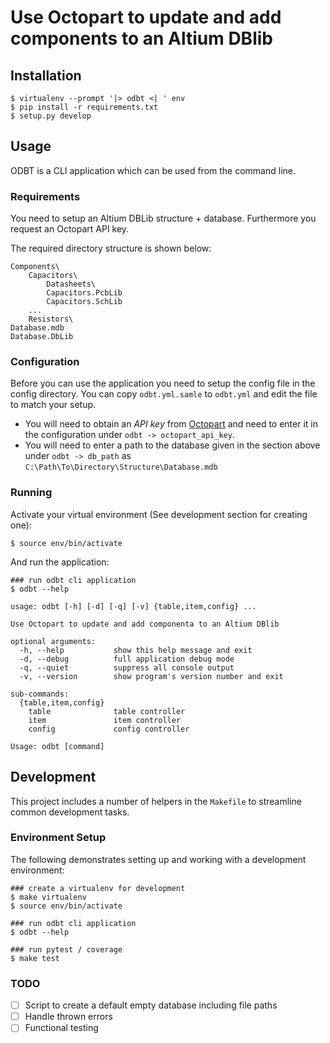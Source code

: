 # Use Octopart to update and add components to an Altium DBlib

## Installation

```
$ virtualenv --prompt '|> odbt <| ' env
$ pip install -r requirements.txt
$ setup.py develop
```

## Usage
ODBT is a CLI application which can be used from the command line.

### Requirements
You need to setup an Altium DBLib structure + database. Furthermore you request an Octopart API key.

The required directory structure is shown below:

```
Components\
    Capacitors\
        Datasheets\
        Capacitors.PcbLib
        Capacitors.SchLib
    ...
    Resistors\
Database.mdb
Database.DbLib
```

### Configuration
 Before you can use the application you need to setup the config file in the config directory. 
 You can copy ``odbt.yml.samle`` to ``odbt.yml`` and edit the file to match your setup.
 
- You will need to obtain an *API key* from [Octopart](https://octopart.com/api/register) and need to enter it 
in the configuration under ``odbt -> octopart_api_key``.
- You will need to enter a path to the database given in the section above under ``odbt -> db_path``
as ``C:\Path\To\Directory\Structure\Database.mdb``

### Running
Activate your virtual environment (See development section for creating one):
```
$ source env/bin/activate
```

And run the application:
```
### run odbt cli application
$ odbt --help

usage: odbt [-h] [-d] [-q] [-v] {table,item,config} ...

Use Octopart to update and add componenta to an Altium DBlib

optional arguments:
  -h, --help           show this help message and exit
  -d, --debug          full application debug mode
  -q, --quiet          suppress all console output
  -v, --version        show program's version number and exit

sub-commands:
  {table,item,config}
    table              table controller
    item               item controller
    config             config controller

Usage: odbt [command]

```

## Development

This project includes a number of helpers in the `Makefile` to streamline common development tasks.

### Environment Setup

The following demonstrates setting up and working with a development environment:

```
### create a virtualenv for development
$ make virtualenv
$ source env/bin/activate

### run odbt cli application
$ odbt --help

### run pytest / coverage
$ make test
```

### TODO
- [ ] Script to create a default empty database including file paths
- [ ] Handle thrown errors
- [ ] Functional testing